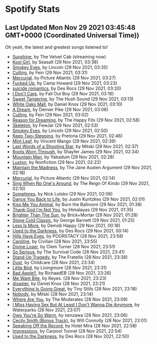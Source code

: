
# Spotify Stats
## Last Updated Mon Nov 29 2021 03:45:48 GMT+0000 (Coordinated Universal Time))

Oh yeah, the latest and greatest songs listened to!

- [Sunshine](https://www.last.fm/music/The+Velvet+Cab/_/Sunshine), by The Velvet Cab (streaming now)
- [Kool Girl](https://www.last.fm/music/Seasalt/_/Kool+Girl), by Seasalt (29 Nov 2021, 03:38)
- [Smokey Eyes](https://www.last.fm/music/Lincoln/_/Smokey+Eyes), by Lincoln (29 Nov 2021, 03:35)
- [Culling](https://www.last.fm/music/Fein/_/Culling), by Fein (29 Nov 2021, 03:31)
- [Mercurial](https://www.last.fm/music/Picture+Atlantic/_/Mercurial), by Picture Atlantic (29 Nov 2021, 03:27)
- [Fucked Up](https://www.last.fm/music/Camp+Howard/_/Fucked+Up), by Camp Howard (29 Nov 2021, 03:23)
- [suicide romantics](https://www.last.fm/music/Des+Rocs/_/suicide+romantics), by Des Rocs (29 Nov 2021, 03:20)
- [I Don't Care](https://www.last.fm/music/Fall+Out+Boy/_/I+Don%27t+Care), by Fall Out Boy (29 Nov 2021, 03:16)
- [Sweet Tangerine](https://www.last.fm/music/The+Hush+Sound/_/Sweet+Tangerine), by The Hush Sound (29 Nov 2021, 03:13)
- [White Oaks Mall](https://www.last.fm/music/Daniel+Knox/_/White+Oaks+Mall), by Daniel Knox (29 Nov 2021, 03:10)
- [A Dream](https://www.last.fm/music/Denver+Pike/_/A+Dream), by Denver Pike (29 Nov 2021, 03:06)
- [Culling](https://www.last.fm/music/Fein/_/Culling), by Fein (29 Nov 2021, 03:02)
- [Reason for Dreaming](https://www.last.fm/music/The+Happy+Fits/_/Reason+for+Dreaming), by The Happy Fits (29 Nov 2021, 02:58)
- [Skeleton](https://www.last.fm/music/FewJar/_/Skeleton), by FewJar (29 Nov 2021, 02:53)
- [Smokey Eyes](https://www.last.fm/music/Lincoln/_/Smokey+Eyes), by Lincoln (29 Nov 2021, 02:50)
- [Keep Two-Stepping](https://www.last.fm/music/Pretoria/_/Keep+Two-Stepping), by Pretoria (29 Nov 2021, 02:46)
- [Mint Leaf](https://www.last.fm/music/Vincent+Mango/_/Mint+Leaf), by Vincent Mango (29 Nov 2021, 02:39)
- [Last Words of a Shooting Star](https://www.last.fm/music/Mitski/_/Last+Words+of+a+Shooting+Star), by Mitski (29 Nov 2021, 02:37)
- [Boots Worn Through](https://www.last.fm/music/Shayfer+James/_/Boots+Worn+Through), by Shayfer James (29 Nov 2021, 02:34)
- [Mountain Man](https://www.last.fm/music/Yabadum/_/Mountain+Man), by Yabadum (29 Nov 2021, 02:28)
- [Luxton](https://www.last.fm/music/Nonfiction/_/Luxton), by Nonfiction (29 Nov 2021, 02:22)
- [Maintain the Madness](https://www.last.fm/music/The+Jane+Austen+Argument/_/Maintain+the+Madness), by The Jane Austen Argument (29 Nov 2021, 02:18)
- [Mercurial](https://www.last.fm/music/Picture+Atlantic/_/Mercurial), by Picture Atlantic (29 Nov 2021, 02:14)
- [Sing When No One's Around](https://www.last.fm/music/The+Reign+Of+Kindo/_/Sing+When+No+One%27s+Around), by The Reign Of Kindo (29 Nov 2021, 02:10)
- [Sometimes](https://www.last.fm/music/Nick+Lutsko/_/Sometimes), by Nick Lutsko (29 Nov 2021, 02:06)
- [Dance You Back to Life](https://www.last.fm/music/Justin+Kuritzkes/_/Dance+You+Back+to+Life), by Justin Kuritzkes (29 Nov 2021, 02:01)
- [Kiss Me You Animal](https://www.last.fm/music/Burn+the+Ballroom/_/Kiss+Me+You+Animal), by Burn the Ballroom (29 Nov 2021, 01:38)
- [Thank God I'm Not You](https://www.last.fm/music/Himalayas/_/Thank+God+I%27m+Not+You), by Himalayas (29 Nov 2021, 01:35)
- [Brighter Than The Sun](https://www.last.fm/music/Brick%252BMortar/_/Brighter+Than+The+Sun), by Brick+Mortar (29 Nov 2021, 01:28)
- [Stone Cold Classic](https://www.last.fm/music/George+Barnett/_/Stone+Cold+Classic), by George Barnett (29 Nov 2021, 01:25)
- [Less Is More](https://www.last.fm/music/Demob+Happy/_/Less+Is+More), by Demob Happy (29 Nov 2021, 00:18)
- [Used to the Darkness](https://www.last.fm/music/Des+Rocs/_/Used+to+the+Darkness), by Des Rocs (29 Nov 2021, 00:14)
- [Hills Have Eyes](https://www.last.fm/music/POORSTACY/_/Hills+Have+Eyes), by POORSTACY (28 Nov 2021, 23:58)
- [Caroline](https://www.last.fm/music/Civilian/_/Caroline), by Civilian (28 Nov 2021, 23:55)
- [Divine Loser](https://www.last.fm/music/Clem+Turner/_/Divine+Loser), by Clem Turner (28 Nov 2021, 23:51)
- [So Serious](https://www.last.fm/music/The+Survival+Code/_/So+Serious), by The Survival Code (28 Nov 2021, 23:41)
- [Stand Up Tragedy](https://www.last.fm/music/The+Fratellis/_/Stand+Up+Tragedy), by The Fratellis (28 Nov 2021, 23:38)
- [Dust](https://www.last.fm/music/Childcare/_/Dust), by Childcare (28 Nov 2021, 23:34)
- [Little Bird](https://www.last.fm/music/Livingmore/_/Little+Bird), by Livingmore (28 Nov 2021, 23:31)
- [Bad Apple!!](https://www.last.fm/music/RichaadEB/_/Bad+Apple!!), by RichaadEB (28 Nov 2021, 23:26)
- [Me Want Bite](https://www.last.fm/music/Keyes./_/Me+Want+Bite), by Keyes. (28 Nov 2021, 23:23)
- [disaster](https://www.last.fm/music/Daniel+Knox/_/disaster), by Daniel Knox (28 Nov 2021, 23:21)
- [Everything Is Going Great](https://www.last.fm/music/Tiny+Stills/_/Everything+Is+Going+Great), by Tiny Stills (28 Nov 2021, 23:18)
- [Nobody](https://www.last.fm/music/Mitski/_/Nobody), by Mitski (28 Nov 2021, 23:14)
- [Where Are You](https://www.last.fm/music/The+Moderates/_/Where+Are+You), by The Moderates (28 Nov 2021, 23:09)
- [I Miss Having Sex But At Least I Don't Wanna Die Anymore](https://www.last.fm/music/Waterparks/_/I+Miss+Having+Sex+But+At+Least+I+Don%27t+Wanna+Die+Anymore), by Waterparks (28 Nov 2021, 23:07)
- [Owo You're So Warm](https://www.last.fm/music/senzawa/_/Owo+You%27re+So+Warm), by senzawa (28 Nov 2021, 23:06)
- [Cecily Smith (Bonus Track)](https://www.last.fm/music/Will+Connolly/_/Cecily+Smith+(Bonus+Track)), by Will Connolly (28 Nov 2021, 23:01)
- [Speaking Off the Record](https://www.last.fm/music/Hotel+Mira/_/Speaking+Off+the+Record), by Hotel Mira (28 Nov 2021, 22:58)
- [Impressions](https://www.last.fm/music/Carpool+Tunnel/_/Impressions), by Carpool Tunnel (28 Nov 2021, 22:54)
- [Used to the Darkness](https://www.last.fm/music/Des+Rocs/_/Used+to+the+Darkness), by Des Rocs (28 Nov 2021, 22:50)
